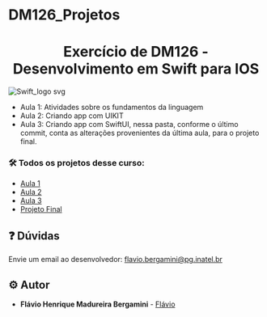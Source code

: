 # DM126_Projetos

<h1 align="center">Exercício de DM126 - Desenvolvimento em Swift para IOS</h1>

![Swift_logo svg](https://github.com/user-attachments/assets/373846a7-dca3-467e-a0c0-5d5d2db5f180)

- Aula 1: Atividades sobre os fundamentos da linguagem
- Aula 2: Criando app com UIKIT
- Aula 3: Criando app com SwiftUI, nessa pasta, conforme o último commit, conta as alterações provenientes da última aula, para o projeto final.

### :hammer_and_wrench: Todos os projetos desse curso:
- [Aula 1](https://github.com/flaviobergamini/DM126_Projetos/tree/main/Aula%201%20Swift%20-%20atividades)
- [Aula 2](https://github.com/flaviobergamini/DM126_Projeto-UIKit)
- [Aula 3](https://github.com/flaviobergamini/DM126_Projeto-SwiftUI)
- [Projeto Final](https://github.com/flaviobergamini/DM126_projetoFinal)

## :question: Dúvidas
Envie um email ao desenvolvedor: flavio.bergamini@pg.inatel.br

## :gear: Autor

* **Flávio Henrique Madureira Bergamini** - [Flávio](https://github.com/flaviobergamini)
